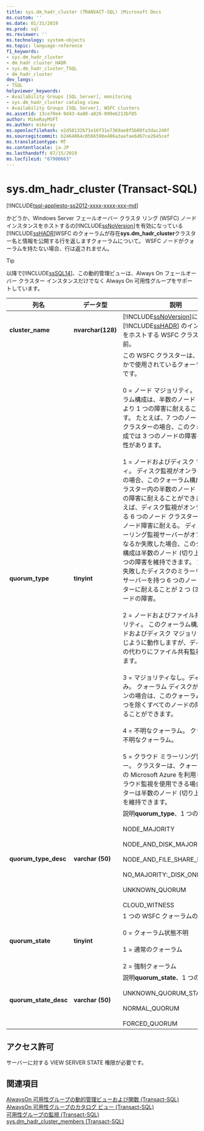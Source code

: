 ```yaml
---
title: sys.dm_hadr_cluster (TRANSACT-SQL) |Microsoft Docs
ms.custom: ''
ms.date: 01/31/2019
ms.prod: sql
ms.reviewer: ''
ms.technology: system-objects
ms.topic: language-reference
f1_keywords:
- sys.dm_hadr_cluster
- dm_hadr_cluster_HADR
- sys.dm_hadr_cluster_TSQL
- dm_hadr_cluster
dev_langs:
- TSQL
helpviewer_keywords:
- Availability Groups [SQL Server], monitoring
- sys.dm_hadr_cluster catalog view
- Availability Groups [SQL Server], WSFC clusters
ms.assetid: 13ce70e4-9d43-4a80-a826-099e6213bf85
author: MikeRayMSFT
ms.author: mikeray
ms.openlocfilehash: e2d58132b71e16f31e7369ae8f5b09fa3dac240f
ms.sourcegitcommit: b2464064c0566590e486a3aafae6d67ce2645cef
ms.translationtype: MT
ms.contentlocale: ja-JP
ms.lasthandoff: 07/15/2019
ms.locfileid: "67900663"
---
```

# <a name="sysdmhadrcluster-transact-sql"></a>sys.dm_hadr_cluster (Transact-SQL)
[!INCLUDE[tsql-appliesto-ss2012-xxxx-xxxx-xxx-md](../../includes/tsql-appliesto-ss2012-xxxx-xxxx-xxx-md.md)]

  かどうか、Windows Server フェールオーバー クラスタ リング (WSFC) ノード インスタンスをホストするの[!INCLUDE[ssNoVersion](../../includes/ssnoversion-md.md)]を有効になっている[!INCLUDE[ssHADR](../../includes/sshadr-md.md)]WSFC のクォーラムが存在**sys.dm_hadr_cluster**クラスター名と情報を公開する行を返しますクォーラムについて。 WSFC ノードがクォーラムを持たない場合、行は返されません。  
 > [!TIP]
 > 以降で[!INCLUDE[ssSQL14](../../includes/sssql14-md.md)]、この動的管理ビューは、Always On フェールオーバー クラスター インスタンスだけでなく Always On 可用性グループをサポートしています。

|列名|データ型|説明|  
|-----------------|---------------|-----------------|  
|**cluster_name**|**nvarchar(128)**|[!INCLUDE[ssNoVersion](../../includes/ssnoversion-md.md)]に対応した [!INCLUDE[ssHADR](../../includes/sshadr-md.md)] のインスタンスをホストする WSFC クラスターの名前。|  
|**quorum_type**|**tinyint**|この WSFC クラスターは、のいずれかで使用されているクォーラムの種類です。<br /><br /> 0 = ノード マジョリティ。 このクォーラム構成は、半数のノード (切り上げ) より 1 つの障害に耐えることができます。 たとえば、7 つのノードから成るクラスターの場合、このクォーラム構成では 3 つのノードの障害に対する耐性があります。<br /><br /> 1 = ノードおよびディスク マジョリティ。 ディスク監視がオンラインのままの場合、このクォーラム構成では、クラスター内の半数のノード (切り上げ) の障害に耐えることができます。 たとえば、ディスク監視がオンラインである 6 つのノード クラスターは 3 つのノード障害に耐える。 ディスク ミラーリング監視サーバーがオフラインになるか失敗した場合、このクォーラム構成は半数のノード (切り上げ) より 1 つの障害を維持できます。 たとえば、失敗したディスクのミラーリング監視サーバーを持つ 6 つのノード クラスターに耐えることが 2 つ (3-1 = 2) ノードの障害。<br /><br /> 2 = ノードおよびファイル共有マジョリティ。 このクォーラム構成は "ノードおよびディスク マジョリティ" と同じように動作しますが、ディスク監視の代わりにファイル共有監視を使用します。<br /><br /> 3 = マジョリティなし。ディスクのみ。 クォーラム ディスクがオンラインの場合は、このクォーラム構成は 1 つを除くすべてのノードの障害に耐えることができます。<br /><br /> 4 = 不明なクォーラム。 クラスターの不明なクォーラム。<br /><br /> 5 = クラウド ミラーリング監視サーバー。 クラスターは、クォーラムの調停の Microsoft Azure を利用します。 クラウド監視を使用できる場合、クラスターは半数のノード (切り上げ) の障害を維持できます。|  
|**quorum_type_desc**|**varchar (50)**|説明**quorum_type**、1 つの。<br /><br /> NODE_MAJORITY<br /><br /> NODE_AND_DISK_MAJORITY<br /><br /> NODE_AND_FILE_SHARE_MAJORITY<br /><br /> NO_MAJORITY:_DISK_ONLY <br /><br /> UNKNOWN_QUORUM <br /><br /> CLOUD_WITNESS|  
|**quorum_state**|**tinyint**|1 つの WSFC クォーラムの状態:<br /><br /> 0 = クォーラム状態不明<br /><br /> 1 = 通常のクォーラム<br /><br /> 2 = 強制クォーラム|  
|**quorum_state_desc**|**varchar (50)**|説明**quorum_state**、1 つの。<br /><br /> UNKNOWN_QUORUM_STATE<br /><br /> NORMAL_QUORUM<br /><br /> FORCED_QUORUM|  
  
## <a name="permissions"></a>アクセス許可  
 サーバーに対する VIEW SERVER STATE 権限が必要です。  
  
## <a name="see-also"></a>関連項目  
 [AlwaysOn 可用性グループの動的管理ビューおよび関数 &#40;Transact-SQL&#41;](../../relational-databases/system-dynamic-management-views/always-on-availability-groups-dynamic-management-views-functions.md)   
 [AlwaysOn 可用性グループのカタログ ビュー &#40;Transact-SQL&#41;](../../relational-databases/system-catalog-views/always-on-availability-groups-catalog-views-transact-sql.md)   
 [可用性グループの監視 &#40;Transact-SQL&#41;](../../database-engine/availability-groups/windows/monitor-availability-groups-transact-sql.md)   
 [sys.dm_hadr_cluster_members &#40;Transact-SQL&#41;](../../relational-databases/system-dynamic-management-views/sys-dm-hadr-cluster-members-transact-sql.md)  
  
  
